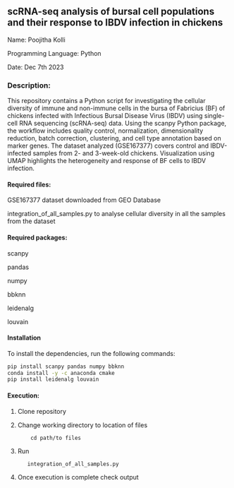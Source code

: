 ## scRNA-seq analysis of bursal cell populations and their response to IBDV infection in chickens
Name: Poojitha Kolli

Programming Language: Python 

Date: Dec 7th 2023
### Description:
   This repository contains a Python script for investigating the cellular diversity of immune and non-immune cells in the bursa of Fabricius (BF) of chickens infected with Infectious Bursal Disease Virus (IBDV) using single-cell RNA sequencing (scRNA-seq) data. Using the scanpy Python package, the workflow includes quality control, normalization, dimensionality reduction, batch correction, clustering, and cell type annotation based on marker genes. The dataset analyzed (GSE167377) covers control and IBDV-infected samples from 2- and 3-week-old chickens. Visualization using UMAP highlights the heterogeneity and response of BF cells to IBDV infection.

#### Required files:
GSE167377 dataset downloaded from GEO Database

integration_of_all_samples.py to analyse cellular diversity in all the samples from the dataset

#### Required packages: 
scanpy

pandas

numpy

bbknn

leidenalg

louvain

#### Installation

To install the dependencies, run the following commands:

```bash
pip install scanpy pandas numpy bbknn
conda install -y -c anaconda cmake
pip install leidenalg louvain
```

#### Execution:
1. Clone repository
2. Change working directory to location of files
          
           cd path/to files
          
3. Run
         
          integration_of_all_samples.py

4. Once execution is complete check output

